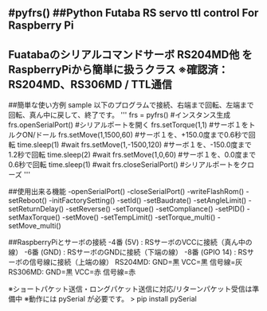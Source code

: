 #pyfrs()
##Python Futaba RS servo ttl control For Raspberry Pi
----------------------------------------------------
Fuatabaのシリアルコマンドサーボ RS204MD他 を RaspberryPiから簡単に扱うクラス
    ※確認済：RS204MD、RS306MD / TTL通信
----------------------------------------------------
##簡単な使い方例 sample
    以下のプログラムで接続、右端まで回転、左端まで回転、真ん中に戻して、終了です。
'''
    frs = pyfrs()               #インスタンス生成
    frs.openSerialPort()        #シリアルポートを開く
    frs.setTorque(1,1)          #サーボ１をトルクON/ドール
    frs.setMove(1,1500,60)      #サーボ１を、+150.0度まで0.6秒で回転
    time.sleep(1)               #wait
    frs.setMove(1,-1500,120)    #サーボ１を、-150.0度まで1.2秒で回転
    time.sleep(2)               #wait
    frs.setMove(1,0,60)         #サーボ１を、0.0度まで0.6秒で回転
    time.sleep(1)               #wait
    frs.closeSerialPort()       #シリアルポートをクローズ
'''

##使用出来る機能
-openSerialPort()
-closeSerialPort()
-writeFlashRom()
-setReboot()
-initFactorySetting()
-setId()
-setBaudrate()
-setAngleLimit()
-setReturnDelay()
-setReverse()
-setTorque()
-setCompliance()
-setPID()
-setMaxTorque()
-setMove()
-setTempLimit()
-setTorque_multi()
-setMove_multi()

##RaspberryPiとサーボの接続
-4番 (5V)       : RSサーボのVCCに接続（真ん中の線）
-6番 (GND)      : RSサーボのGNDに接続（下端の線）
-8番 (GPIO 14)  : RSサーボの信号線に接続（上端の線）
        RS204MD: GND=黒 VCC=黒 信号線=灰
        RS306MD: GND=黒 VCC=赤 信号線=赤

※ショートパケット送信・ロングパケット送信に対応/リターンパケット受信は準備中
※動作には pySerial が必要です。 >  pip install pySerial
